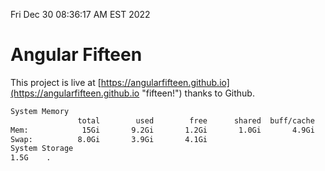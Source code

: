 Fri Dec 30 08:36:17 AM EST 2022

# Angular Fifteen


This project is live at [https://angularfifteen.github.io](https://angularfifteen.github.io "fifteen!") thanks to Github.

```bash
System Memory
               total        used        free      shared  buff/cache   available
Mem:            15Gi       9.2Gi       1.2Gi       1.0Gi       4.9Gi       4.7Gi
Swap:          8.0Gi       3.9Gi       4.1Gi
System Storage
1.5G	.
```
